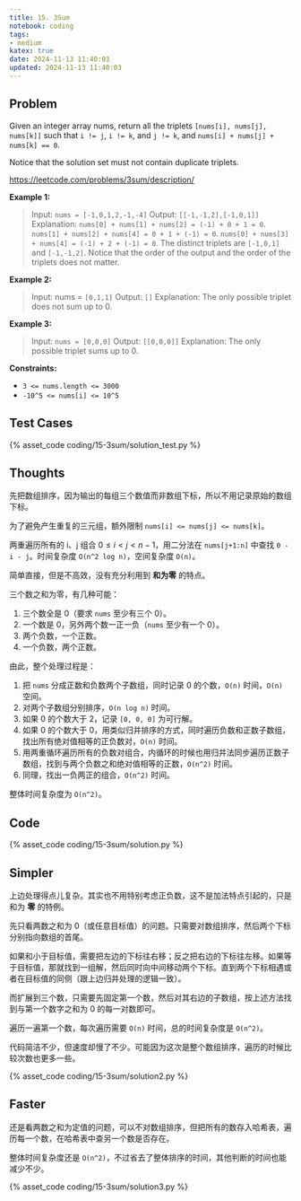 ```yaml
---
title: 15. 3Sum
notebook: coding
tags:
- medium
katex: true
date: 2024-11-13 11:40:03
updated: 2024-11-13 11:40:03
---
```

## Problem

Given an integer array nums, return all the triplets `[nums[i], nums[j], nums[k]]` such that `i != j`, `i != k`, and `j != k`, and `nums[i] + nums[j] + nums[k] == 0`.

Notice that the solution set must not contain duplicate triplets.

<https://leetcode.com/problems/3sum/description/>

**Example 1:**

> Input: `nums = [-1,0,1,2,-1,-4]`
> Output: `[[-1,-1,2],[-1,0,1]]`
> Explanation:
> `nums[0] + nums[1] + nums[2] = (-1) + 0 + 1 = 0`.
> `nums[1] + nums[2] + nums[4] = 0 + 1 + (-1) = 0`.
> `nums[0] + nums[3] + nums[4] = (-1) + 2 + (-1) = 0`.
> The distinct triplets are `[-1,0,1]` and `[-1,-1,2]`.
> Notice that the order of the output and the order of the triplets does not matter.

**Example 2:**

> Input: nums = `[0,1,1]`
> Output: `[]`
> Explanation: The only possible triplet does not sum up to 0.

**Example 3:**

> Input: `nums = [0,0,0]`
> Output: `[[0,0,0]]`
> Explanation: The only possible triplet sums up to 0.

**Constraints:**

- `3 <= nums.length <= 3000`
- `-10^5 <= nums[i] <= 10^5`

## Test Cases

{% asset_code coding/15-3sum/solution_test.py %}

## Thoughts

先把数组排序，因为输出的每组三个数值而非数组下标，所以不用记录原始的数组下标。

为了避免产生重复的三元组，额外限制 `nums[i] <= nums[j] <= nums[k]`。

两重遍历所有的 i、j 组合 $0\le i<j<n-1$，用二分法在 `nums[j+1:n]` 中查找 `0 - i - j`。时间复杂度 `O(n^2 log n)`，空间复杂度 `O(n)`。

简单直接，但是不高效，没有充分利用到 **和为零** 的特点。

三个数之和为零，有几种可能：

1. 三个数全是 0（要求 `nums` 至少有三个 0）。
2. 一个数是 0，另外两个数一正一负（`nums` 至少有一个 0）。
3. 两个负数，一个正数。
4. 一个负数，两个正数。

由此，整个处理过程是：

1. 把 `nums` 分成正数和负数两个子数组，同时记录 0 的个数，`O(n)` 时间，`O(n)` 空间。
2. 对两个子数组分别排序，`O(n log n)` 时间。
3. 如果 0 的个数大于 2，记录 `[0, 0, 0]` 为可行解。
4. 如果 0 的个数大于 0，用类似归并排序的方式，同时遍历负数和正数子数组，找出所有绝对值相等的正负数对，`O(n)` 时间。
5. 用两重循环遍历所有的负数对组合，内循环的时候也用归并法同步遍历正数子数组，找到与两个负数之和绝对值相等的正数，`O(n^2)` 时间。
6. 同理，找出一负两正的组合，`O(n^2)` 时间。

整体时间复杂度为 `O(n^2)`。

## Code

{% asset_code coding/15-3sum/solution.py %}

## Simpler

上边处理得点儿复杂。其实也不用特别考虑正负数，这不是加法特点引起的，只是和为 **零** 的特例。

先只看两数之和为 0（或任意目标值）的问题。只需要对数组排序，然后两个下标分别指向数组的首尾。

如果和小于目标值，需要把左边的下标往右移；反之把右边的下标往左移。如果等于目标值，那就找到一组解，然后同时向中间移动两个下标。直到两个下标相遇或者在目标值的同侧（跟上边归并处理的逻辑一致）。

而扩展到三个数，只需要先固定第一个数，然后对其右边的子数组，按上述方法找到与第一个数字之和为 0 的每一对数即可。

遍历一遍第一个数，每次遍历需要 `O(n)` 时间，总的时间复杂度是 `O(n^2)`。

代码简洁不少，但速度却慢了不少。可能因为这次是整个数组排序，遍历的时候比较次数也更多一些。

{% asset_code coding/15-3sum/solution2.py %}

## Faster

还是看两数之和为定值的问题，可以不对数组排序，但把所有的数存入哈希表，遍历每一个数，在哈希表中查另一个数是否存在。

整体时间复杂度还是 `O(n^2)`，不过省去了整体排序的时间，其他判断的时间也能减少不少。

{% asset_code coding/15-3sum/solution3.py %}

